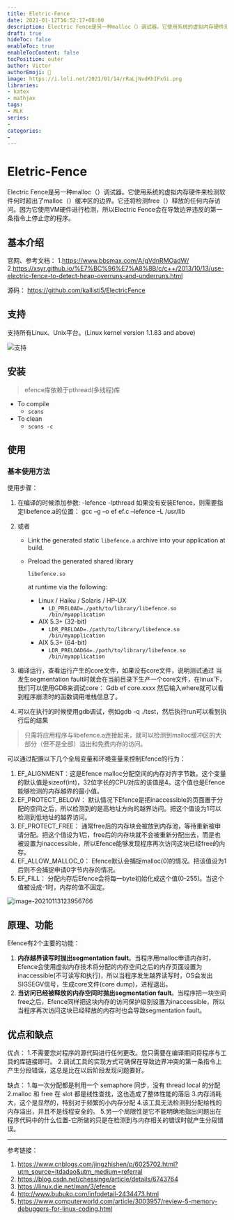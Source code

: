 ```yaml
---
title: Eletric-Fence
date: 2021-01-12T16:52:17+08:00
description: Electric Fence是另一种malloc（）调试器。它使用系统的虚拟内存硬件来检测软件何时超出了malloc（）缓冲区的边界。它还将检测free（）释放的任何内存访问。
draft: true
hideToc: false
enableToc: true
enableTocContent: false
tocPosition: outer
author: Victor
authorEmoji: 👻
image: https://i.loli.net/2021/01/14/rRaLjNvdKhIFxGi.png
libraries:
- katex
- mathjax
tags:
- MLK
series:
-
categories:
-
---
```




# Eletric-Fence

Electric Fence是另一种malloc（）调试器。它使用系统的虚拟内存硬件来检测软件何时超出了malloc（）缓冲区的边界。它还将检测free（）释放的任何内存访问。因为它使用VM硬件进行检测，所以Electric Fence会在导致边界违反的第一条指令上停止您的程序。

## 基本介绍

官网、参考文档：
1.https://www.bbsmax.com/A/gVdnRMOadW/
2.https://xsyr.github.io/%E7%BC%96%E7%A8%8B/c/c++/2013/10/13/use-electric-fence-to-detect-heap-overruns-and-underruns.html

源码： https://github.com/kallisti5/ElectricFence

## 支持

支持所有Linux、Unix平台。(Linux kernel version 1.1.83 and above)

![支持](https://i.loli.net/2021/01/13/RIHgOG1msNW9oQS.png)

## 安装

> efence库依赖于pthread(多线程)库

- To compile
  - `scons`
- To clean
  - `scons -c`

## 使用

### 基本使用方法

使用步骤：

1. 在编译的时候添加参数: -lefence -lpthread
   如果没有安装Efence，则需要指定libefence.a的位置：
   gcc –g –o ef ef.c –lefence –L /usr/lib

2. 或者

   - Link the generated static `libefence.a` archive into your application at build.

   - Preload the generated shared library

      

     ```
     libefence.so
     ```

      

     at runtime via the following:

     - Linux / Haiku / Solaris / HP-UX
       - `LD_PRELOAD=./path/to/library/libefence.so /bin/myapplication`
     - AIX 5.3+ (32-bit)
       - `LDR_PRELOAD=./path/to/library/libefence.so /bin/myapplication`
     - AIX 5.3+ (64-bit)
       - `LDR_PRELOAD64=./path/to/library/libefence.so /bin/myapplication`

3. 编译运行，查看运行产生的core文件，如果没有core文件，说明测试通过
   当发生segmentation fault时就会在当前目录下生产一个core文件，在linux下，我们可以使用GDB来调试core：
   Gdb ef core.xxxx
   然后输入where就可以看到程序崩溃时的函数调用堆栈信息了。
4. 可以在执行的时候使用gdb调试，例如gdb -q ./test，然后执行run可以看到执行后的结果

> 只需将应用程序与libefence.a连接起来，就可以检测到malloc缓冲区的大部分（但不是全部）溢出和免费内存的访问。

可以通过配置以下几个全局变量和环境变量来控制Efence的行为：

1. EF_ALIGNMENT：这是Efence malloc分配空间的内存对齐字节数。这个变量的默认值是sizeof(int)，32位字长的CPU对应的该值是4。这个值也是Efence能够检测的内存越界的最小值。
2. EF_PROTECT_BELOW： 默认情况下Efence是把inaccessible的页面置于分配的空间之后，所以检测到的是高地址方向的越界访问。把这个值设为1可以检测到低地址的越界访问。
3. EF_PROTECT_FREE： 通常free后的内存块会被放到内存池，等待重新被申请分配。把这个值设为1后，free后的内存块就不会被重新分配出去，而是也被设置为inaccessible，所以Efence能够发现程序再次访问这块已经free的内存。
4. EF_ALLOW_MALLOC_0： Efence默认会捕捉malloc(0)的情况。把该值设为1后则不会捕捉申请0字节内存的情况。
5. EF_FILL： 分配内存后Efence会将每一byte初始化成这个值(0-255)。当这个值被设成-1时，内存的值不固定。

![image-20210113123956766](https://i.loli.net/2021/01/13/NYrbLHwI2WlPEpy.png)



## 原理、功能

Efence有2个主要的功能：

1. **内存越界读写时抛出segmentation fault**。当程序用malloc申请内存时，Efence会使用虚拟内存技术将分配的内存空间之后的内存页面设置为inaccessible(不可读写和执行)，所以当程序发生越界读写时，OS会发出SIGSEGV信号，生成core文件(core dump)，进程退出。
2. **当访问已经被释放的内存空间时抛出segmentation fault**。当程序把一块空间free之后，Efence同样把这块内存的访问保护级别设置为inaccessible，所以当程序再次访问这块已经释放的内存时也会导致segmentation fault。

## 优点和缺点

优点：
1.不需要您对程序的源代码进行任何更改。您只需要在编译期间将程序与工具的库链接即可。
2.调试工具的实现方式可确保在导致边界冲突的第一条指令上产生分段错误，这总是比在以后阶段发现问题要好。



缺点：
1.每一次分配都是利用一个 semaphore 同步，没有 thread local 的分配
2.malloc 和 free 在 slot 都是线性查找，这也造成了整体性能的落后
3.内存消耗大，这个是显然的，特别对于频繁的小内存分配
4.该工具无法检测到分配给栈的内存溢出，并且不是线程安全的。
5.另一个局限性是它不能明确地指出问题出在程序代码中的什么位置-它所做的只是在检测到与内存相关的错误时就产生分段错误。



---

参考链接：

1. https://www.cnblogs.com/jingzhishen/p/6025702.html?utm_source=itdadao&utm_medium=referral
2. https://blog.csdn.net/chessinge/article/details/6743764
3. https://linux.die.net/man/3/efence
4. http://www.bubuko.com/infodetail-2434473.html
5. https://www.computerworld.com/article/3003957/review-5-memory-debuggers-for-linux-coding.html





